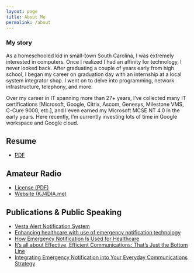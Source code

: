 ```yaml
---
layout: page
title: About Me
permalink: /about
---
```


### My story

As a homeschooled kid in small-town South Carolina, I was extremely interested in computers. Once I realized I had an affinity for technology, I never looked back. After graduating a couple of years early from high school, I began my career on graduation day with an internship at a local system integrator shop. I went on to delve into programming, network infrastructure, telephony, and more.

Over my career in IT spanning more than 27+ years, I’ve collected many IT certifications [Microsoft, Google, Citrix, Ascom, Genesys, Milestone VMS, C-Cure 9000, etc.], and I even earned my Microsoft MCSE NT 4.0 in the early years. Here recently, I’m currently investing lots of time in Google workspace and Google cloud.

## Resume

- [PDF](https://resume.io/r/AHR4XIc7v)

## Amateur Radio

- [License (PDF)](/media/documents/KJ4DIA.pdf)
- [Website (KJ4DIA.me)](https://kj4dia.me)

## Publications & Public Speaking

- [Vesta Alert Notification System](/2019-10-24-vesta-alert-notification-system)
- [Enhancing healthcare with use of emergency notification technology](/2018-05-09-enhancing-healthcare-with-use-of-emergency-notification-technology)
- [How Emergency Notification Is Used for Healthcare](/2016-11-30-how-emergency-notification-is-used-for-healthcare)
- [It’s all about Effective, Efficient Communications: That’s Just the Bottom Line](/2014-09-05-its-all-about-effective-efficient-communication-thats-just-the-bottom-line)
- [Integrating Emergency Notification into Your Everyday Communications Strategy](/2010-03-21-integrating-emergency-notification-into-your-everyday-communications-strategy)
